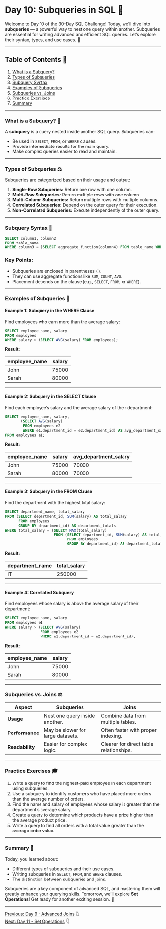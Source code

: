 # Day 10: Subqueries in SQL 🎉

Welcome to Day 10 of the 30-Day SQL Challenge! Today, we’ll dive into **subqueries** — a powerful way to nest one query within another. Subqueries are essential for writing advanced and efficient SQL queries. Let’s explore their syntax, types, and use cases. 🚀

---

## Table of Contents 🔖

1. [What is a Subquery?](#what-is-a-subquery-)
2. [Types of Subqueries](#types-of-subqueries-%EF%B8%8F)
3. [Subquery Syntax](#subquery-syntax-)
4. [Examples of Subqueries](#examples-of-subqueries-)
5. [Subqueries vs. Joins](#subqueries-vs-joins-%EF%B8%8F)
6. [Practice Exercises](#practice-exercises-)
7. [Summary](#summary-)

---

### What is a Subquery? 🔎

A **subquery** is a query nested inside another SQL query. Subqueries can:

- Be used in `SELECT`, `FROM`, or `WHERE` clauses.
- Provide intermediate results for the main query.
- Make complex queries easier to read and maintain.

---

### Types of Subqueries ⚖️

Subqueries are categorized based on their usage and output:

1. **Single-Row Subqueries:** Return one row with one column.
2. **Multi-Row Subqueries:** Return multiple rows with one column.
3. **Multi-Column Subqueries:** Return multiple rows with multiple columns.
4. **Correlated Subqueries:** Depend on the outer query for their execution.
5. **Non-Correlated Subqueries:** Execute independently of the outer query.

---

### Subquery Syntax 🔧

```sql
SELECT column1, column2
FROM table_name
WHERE column3 = (SELECT aggregate_function(column4) FROM table_name WHERE condition);
```

### Key Points:

- Subqueries are enclosed in parentheses `()`.
- They can use aggregate functions like `SUM`, `COUNT`, `AVG`.
- Placement depends on the clause (e.g., `SELECT`, `FROM`, or `WHERE`).

---

### Examples of Subqueries 🔄

#### Example 1: Subquery in the WHERE Clause

Find employees who earn more than the average salary:

```sql
SELECT employee_name, salary
FROM employees
WHERE salary > (SELECT AVG(salary) FROM employees);
```

**Result:**

| employee_name | salary |
|---------------|--------|
| John          | 75000  |
| Sarah         | 80000  |

---

#### Example 2: Subquery in the SELECT Clause

Find each employee’s salary and the average salary of their department:

```sql
SELECT employee_name, salary,
       (SELECT AVG(salary)
        FROM employees e2
        WHERE e1.department_id = e2.department_id) AS avg_department_salary
FROM employees e1;
```

**Result:**

| employee_name | salary | avg_department_salary |
|---------------|--------|-----------------------|
| John          | 75000  | 70000                 |
| Sarah         | 80000  | 70000                 |

---

#### Example 3: Subquery in the FROM Clause

Find the department with the highest total salary:

```sql
SELECT department_name, total_salary
FROM (SELECT department_id, SUM(salary) AS total_salary
      FROM employees
      GROUP BY department_id) AS department_totals
WHERE total_salary = (SELECT MAX(total_salary)
                      FROM (SELECT department_id, SUM(salary) AS total_salary
                            FROM employees
                            GROUP BY department_id) AS department_totals);
```

**Result:**

| department_name | total_salary |
|-----------------|--------------|
| IT             | 250000       |

---

#### Example 4: Correlated Subquery

Find employees whose salary is above the average salary of their department:

```sql
SELECT employee_name, salary
FROM employees e1
WHERE salary > (SELECT AVG(salary)
                FROM employees e2
                WHERE e1.department_id = e2.department_id);
```

**Result:**

| employee_name | salary |
|---------------|--------|
| John          | 75000  |
| Sarah         | 80000  |

---

### Subqueries vs. Joins ⚖️

| **Aspect**         | **Subqueries**                              | **Joins**                              |
|--------------------|---------------------------------------------|---------------------------------------|
| **Usage**          | Nest one query inside another.             | Combine data from multiple tables.    |
| **Performance**    | May be slower for large datasets.           | Often faster with proper indexing.    |
| **Readability**    | Easier for complex logic.                   | Clearer for direct table relationships.|

---

### Practice Exercises 🎓

1. Write a query to find the highest-paid employee in each department using subqueries.
2. Use a subquery to identify customers who have placed more orders than the average number of orders.
3. Find the name and salary of employees whose salary is greater than the department’s average salary.
4. Create a query to determine which products have a price higher than the average product price.
5. Write a query to find all orders with a total value greater than the average order value.

---

### Summary 🏁

Today, you learned about:

- Different types of subqueries and their use cases.
- Writing subqueries in `SELECT`, `FROM`, and `WHERE` clauses.
- The distinction between subqueries and joins.

Subqueries are a key component of advanced SQL, and mastering them will greatly enhance your querying skills. Tomorrow, we’ll explore **Set Operations**! Get ready for another exciting session. 🚀

---

[Previous: Day 9 - Advanced Joins](../Day-9_Advanced_Joins/Day-9_Advanced_Joins.md) 👆\
[Next: Day 11 - Set Operations](../Day-11%20Set%20Operations/Day-11_Set_Operations.md) 👇

